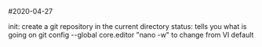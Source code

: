 #2020-04-27

init: create a git repository in the current directory
status: tells you what is going on
git config --global core.editor "nano -w" to change from VI default
